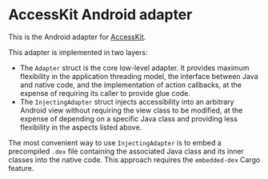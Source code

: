 # AccessKit Android adapter

This is the Android adapter for [AccessKit](https://accesskit.dev/).

This adapter is implemented in two layers:

* The `Adapter` struct is the core low-level adapter. It provides maximum flexibility in the application threading model, the interface between Java and native code, and the implementation of action callbacks, at the expense of requiring its caller to provide glue code.
* The `InjectingAdapter` struct injects accessibility into an arbitrary Android view without requiring the view class to be modified, at the expense of depending on a specific Java class and providing less flexibility in the aspects listed above.

The most convenient way to use `InjectingAdapter` is to embed a precompiled `.dex` file containing the associated Java class and its inner classes into the native code. This approach requires the `embedded-dex` Cargo feature.
